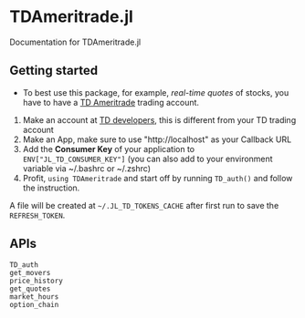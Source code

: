 # TDAmeritrade.jl

Documentation for TDAmeritrade.jl

## Getting started

* To best use this package, for example, *real-time quotes* of stocks, you have to have a [TD Ameritrade](https://tdameritrade.com/) trading account.

1. Make an account at [TD developers](https://developer.tdameritrade.com/apis), this is different from your TD trading account
2. Make an App, make sure to use "http://localhost" as your Callback URL
3. Add the **Consumer Key** of your application to `ENV["JL_TD_CONSUMER_KEY"]` (you can also add to your environment variable via ~/.bashrc or ~/.zshrc)
4. Profit, `using TDAmeritrade` and start off by running `TD_auth()` and follow the instruction.

A file will be created at `~/.JL_TD_TOKENS_CACHE` after first run to save the `REFRESH_TOKEN`.

## APIs
```@docs
TD_auth
get_movers
price_history
get_quotes
market_hours
option_chain
```

